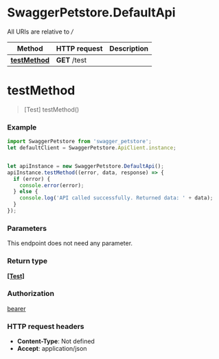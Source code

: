 # SwaggerPetstore.DefaultApi

All URIs are relative to */*

Method | HTTP request | Description
------------- | ------------- | -------------
[**testMethod**](DefaultApi.md#testMethod) | **GET** /test | 

<a name="testMethod"></a>
# **testMethod**
> [Test] testMethod()



### Example
```javascript
import SwaggerPetstore from 'swagger_petstore';
let defaultClient = SwaggerPetstore.ApiClient.instance;


let apiInstance = new SwaggerPetstore.DefaultApi();
apiInstance.testMethod((error, data, response) => {
  if (error) {
    console.error(error);
  } else {
    console.log('API called successfully. Returned data: ' + data);
  }
});
```

### Parameters
This endpoint does not need any parameter.

### Return type

[**[Test]**](Test.md)

### Authorization

[bearer](../README.md#bearer)

### HTTP request headers

 - **Content-Type**: Not defined
 - **Accept**: application/json

